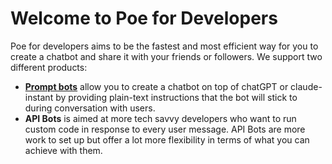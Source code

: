 # Welcome to Poe for Developers

Poe for developers aims to be the fastest and most efficient way for you to create a chatbot and share it with your friends or followers. We support two different products:

* [**Prompt bots**](documentation/how-to-create-a-prompt-bot.md) allow you to create a chatbot on top of chatGPT or claude-instant by providing plain-text instructions that the bot will stick to during conversation with users.&#x20;
* **API Bots** is aimed at more tech savvy developers who want to run custom code in response to every user message. API Bots are more work to set up but offer a lot more flexibility in terms of what you can achieve with them.
